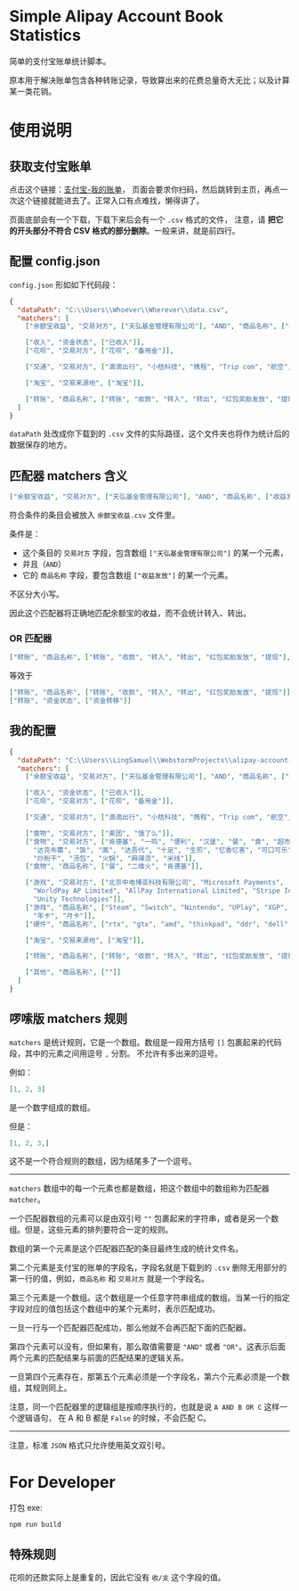 # Simple Alipay Account Book Statistics

简单的支付宝账单统计脚本。

原本用于解决账单包含各种转账记录，导致算出来的花费总量奇大无比；以及计算某一类花销。

# 使用说明

## 获取支付宝账单

点击这个链接：[支付宝-我的账单](https://consumeprod.alipay.com/record/standard.htm)，
页面会要求你扫码，然后跳转到主页，再点一次这个链接就能进去了。正常入口有点难找，懒得讲了。

页面底部会有一个下载，下载下来后会有一个 `.csv` 格式的文件，
注意，请 **把它的开头部分不符合 CSV 格式的部分删除**。一般来讲，就是前四行。

## 配置 config.json

`config.json` 形如如下代码段：

```json
{
  "dataPath": "C:\\Users\\Whoever\\Wherever\\data.csv",
  "matchers": [
    ["余额宝收益", "交易对方", ["天弘基金管理有限公司"], "AND", "商品名称", ["收益发放"]],

    ["收入", "资金状态", ["已收入"]],
    ["花呗", "交易对方", ["花呗", "备用金"]],

    ["交通", "交易对方", ["滴滴出行", "小桔科技", "携程", "Trip com", "航空", "旅行"]],

    ["淘宝", "交易来源地", ["淘宝"]],

    ["转账", "商品名称", ["转账", "收款", "转入", "转出", "红包奖励发放", "提现"], "OR", "资金状态", ["资金转移"]]
  ]
}
```

`dataPath` 处改成你下载到的 `.csv` 文件的实际路径，这个文件夹也将作为统计后的数据保存的地方。

## 匹配器 matchers 含义

```json
["余额宝收益", "交易对方", ["天弘基金管理有限公司"], "AND", "商品名称", ["收益发放"]]
```

符合条件的条目会被放入 `余额宝收益.csv` 文件里。

条件是：
- 这个条目的 `交易对方` 字段，包含数组 `["天弘基金管理有限公司"]` 的某一个元素，
- 并且（`AND`）
- 它的 `商品名称` 字段，要包含数组 `["收益发放"]` 的某一个元素。

不区分大小写。

因此这个匹配器将正确地匹配余额宝的收益，而不会统计转入、转出。

### OR 匹配器

```json
["转账", "商品名称", ["转账", "收款", "转入", "转出", "红包奖励发放", "提现"], "OR", "资金状态", ["资金转移"]]
```

等效于

```json
["转账", "商品名称", ["转账", "收款", "转入", "转出", "红包奖励发放", "提现"]],
["转账", "资金状态", ["资金转移"]]
```

## 我的配置

```json
{
  "dataPath": "C:\\Users\\LingSamuel\\WebstormProjects\\alipay-account-book\\data\\alipay_record_20191222.csv",
  "matchers": [
    ["余额宝收益", "交易对方", ["天弘基金管理有限公司"], "AND", "商品名称", ["收益发放"]],

    ["收入", "资金状态", ["已收入"]],
    ["花呗", "交易对方", ["花呗", "备用金"]],

    ["交通", "交易对方", ["滴滴出行", "小桔科技", "携程", "Trip com", "航空", "旅行"]],

    ["食物", "交易对方", ["美团", "饿了么"]],
    ["食物", "交易对方", ["肯德基", "一鸣", "便利", "汉堡", "餐", "食", "超市", "亿嘻休闲吧", "灵峰教育后勤",
      "达克布蕾", "饭", "面", "达吾代", "十足", "生煎", "忆香忆客", "可口可乐", "luckincoffee",
      "炒粉干", "汤包", "火锅", "麻辣烫", "米线"]],
    ["食物", "商品名称", ["餐", "二维火", "肯德基"]],

    ["游戏", "交易对方", ["北京中电博亚科技有限公司", "Microsoft Payments",
      "WorldPay AP Limited", "AllPay International Limited", "Stripe Inc", "Smart2Pay",
      "Unity Technologies"]],
    ["游戏", "商品名称", ["Steam", "Switch", "Nintendo", "UPlay", "XGP", "XBox", "PLAYSTATION", "humblebundle", "tom clancy", "Epic",
      "年卡", "月卡"]],
    ["硬件", "商品名称", ["rtx", "gtx", "amd", "thinkpad", "ddr", "dell", "cpu"]],

    ["淘宝", "交易来源地", ["淘宝"]],

    ["转账", "商品名称", ["转账", "收款", "转入", "转出", "红包奖励发放", "提现"], "OR", "资金状态", ["资金转移"]],

    ["其他", "商品名称", [""]]
  ]
}
```

## 啰嗦版 matchers 规则

`matchers` 是统计规则，它是一个数组。数组是一段用方括号 `[]` 包裹起来的代码段，其中的元素之间用逗号 `,` 分割。
不允许有多出来的逗号。

例如：
```json
[1, 2, 3]
```
是一个数字组成的数组。

但是：
```json
[1, 2, 3,]
```
这不是一个符合规则的数组，因为结尾多了一个逗号。

---

`matchers` 数组中的每一个元素也都是数组，把这个数组中的数组称为匹配器 `matcher`。

一个匹配器数组的元素可以是由双引号 `""` 包裹起来的字符串，或者是另一个数组。但是，这些元素的排列要符合一定的规则。

数组的第一个元素是这个匹配器匹配的条目最终生成的统计文件名。

第二个元素是支付宝的账单的字段名，字段名就是下载到的 `.csv` 删除无用部分的第一行的值，例如，`商品名称` 和 `交易对方` 就是一个字段名。

第三个元素是一个数组。这个数组是一个任意字符串组成的数组。当某一行的指定字段对应的值包括这个数组中的某个元素时，表示匹配成功。

一旦一行与一个匹配器匹配成功，那么他就不会再匹配下面的匹配器。

第四个元素可以没有，但如果有，那么取值需要是 `"AND"` 或者 `"OR"`。这表示后面两个元素的匹配结果与前面的匹配结果的逻辑关系。

一旦第四个元素存在，那第五个元素必须是一个字段名，第六个元素必须是一个数组，其规则同上。

注意，同一个匹配器里的逻辑组是按顺序执行的，也就是说 `A AND B OR C` 这样一个逻辑语句，
在 A 和 B 都是 `False` 的时候，不会匹配 C。

---

注意，标准 `JSON` 格式只允许使用英文双引号。

# For Developer

打包 exe:

```shell
npm run build
```

## 特殊规则

花呗的还款实际上是重复的，因此它没有 `收/支` 这个字段的值。
